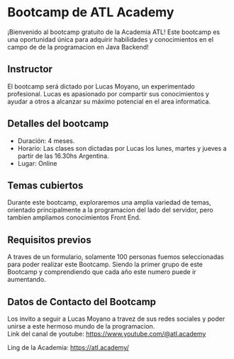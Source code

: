 # Bootcamp  de ATL Academy
 
¡Bienvenido al bootcamp gratuito de la Academia ATL! Este bootcamp es una oportunidad única para adquirir habilidades y conocimientos en el campo de de la programacion en Java Backend!

## Instructor

El bootcamp será dictado por Lucas Moyano, un experimentado profesional. Lucas es apasionado por compartir sus conocimientos y ayudar a otros a alcanzar su máximo potencial en el area informatica.

## Detalles del bootcamp

- Duración: 4 meses.
- Horario: Las clases son dictadas por Lucas los lunes, martes y jueves a partir de las 16.30hs Argentina.
- Lugar: Online

## Temas cubiertos

Durante este bootcamp, exploraremos una amplia variedad de temas, orientado principalmente a la programacion del lado del servidor, pero tambien ampliamos conocimientos Front End.

## Requisitos previos

A traves de un formulario, solamente 100 personas fuemos seleccionadas para poder realizar este Bootcamp. Siendo la primer grupo de este Bootcamp y comprendiendo que cada año este numero puede ir aumentando.

## Datos de Contacto del Bootcamp

Los invito a seguir a Lucas Moyano a travez de sus redes sociales y poder unirse a este hermoso mundo de la programacion.<br>
Link del canal de youtube: https://www.youtube.com/@atl.academy <br>

Ling de la Academia: https://atl.academy/ 



